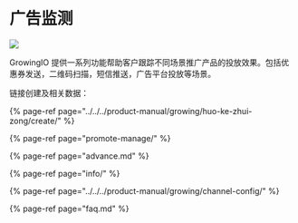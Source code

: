 # 广告监测

![](https://docs.growingio.com/.gitbook/assets/-LGNxeGABUADKiTWTaEM-LKLpxkMzd5S60dQKBYP-LKLqhF1SFi2Jhtxwxv5E5B8AEE58AA9E69687E6A1A3_banner3.jpg)

GrowingIO 提供一系列功能帮助客户跟踪不同场景推广产品的投放效果。包括优惠券发送，二维码扫描，短信推送，广告平台投放等场景。

链接创建及相关数据：

{% page-ref page="../../../product-manual/growing/huo-ke-zhui-zong/create/" %}

{% page-ref page="promote-manage/" %}

{% page-ref page="advance.md" %}

{% page-ref page="info/" %}

{% page-ref page="../../../product-manual/growing/channel-config/" %}

{% page-ref page="faq.md" %}

